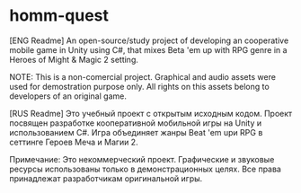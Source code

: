# homm-quest
[ENG Readme]
An open-source/study project of developing an cooperative mobile game in Unity using C#, that mixes Beta 'em up with RPG genre in a Heroes of Might &amp; Magic 2 setting.

NOTE: This is a non-comercial project. Graphical and audio assets were used for demostration purpose only. All rights on this assets belong to developers of an original game.

[RUS Readme]
Это учебный проект с открытым исходным кодом. Проект посвящен разработке кооперативной мобильной игры на Unity и использованием C#. Игра объединяет жанры Beat 'em upи RPG в сеттинге Героев Меча и Магии 2.

 Примечание: Это некоммерческий проект. Графические и звуковые ресурсы использованы только в демонстрационных целях. Все права принадлежат разработчикам оригинальной игры.

